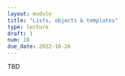 ```yaml
---
layout: module
title: "Lists, objects & templates"
type: lecture
draft: 1
num: 18
due_date: 2022-10-26
---
```


TBD